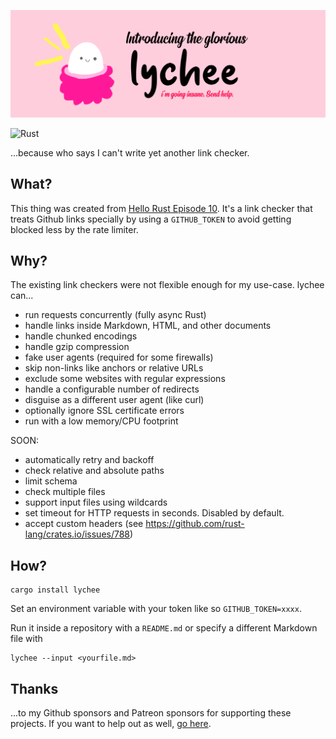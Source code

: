 ![lychee](assets/banner.png)

![Rust](https://github.com/hello-rust/lychee/workflows/Rust/badge.svg)

...because who says I can't write yet another link checker.

## What?

This thing was created from [Hello Rust Episode
10](https://hello-rust.show/10/). It's a link checker that treats Github links
specially by using a `GITHUB_TOKEN` to avoid getting blocked less by the rate limiter.

## Why?

The existing link checkers were not flexible enough for my use-case.
lychee can...

- run requests concurrently (fully async Rust)
- handle links inside Markdown, HTML, and other documents
- handle chunked encodings
- handle gzip compression
- fake user agents (required for some firewalls)
- skip non-links like anchors or relative URLs
- exclude some websites with regular expressions
- handle a configurable number of redirects
- disguise as a different user agent (like curl)
- optionally ignore SSL certificate errors
- run with a low memory/CPU footprint

SOON:

- automatically retry and backoff
- check relative and absolute paths
- limit schema
- check multiple files
- support input files using wildcards
- set timeout for HTTP requests in seconds. Disabled by default.
- accept custom headers (see https://github.com/rust-lang/crates.io/issues/788)

## How?

```
cargo install lychee
```

Set an environment variable with your token like so `GITHUB_TOKEN=xxxx`.

Run it inside a repository with a `README.md` or specify a different Markdown
file with

```
lychee --input <yourfile.md>
```

## Thanks

...to my Github sponsors and Patreon sponsors for supporting these projects. If
you want to help out as well, [go here](https://github.com/sponsors/mre/).
